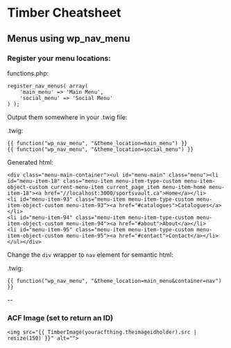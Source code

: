 Timber Cheatsheet
=================

Menus using wp_nav_menu
-----------------------

### Register your menu locations:

functions.php:

	register_nav_menus( array(
		'main_menu' => 'Main Menu',
		'social_menu' => 'Social Menu'
	) );

Output them somewhere in your .twig file:

.twig:

	{{ function("wp_nav_menu", "&theme_location=main_menu") }}
	{{ function("wp_nav_menu", "&theme_location=social_menu") }}

Generated html:

	<div class="menu-main-container"><ul id="menu-main" class="menu"><li id="menu-item-18" class="menu-item menu-item-type-custom menu-item-object-custom current-menu-item current_page_item menu-item-home menu-item-18"><a href="//localhost:3000/sportsvault.ca">Home</a></li>
	<li id="menu-item-93" class="menu-item menu-item-type-custom menu-item-object-custom menu-item-93"><a href="#catalogues">Catalogues</a></li>
	<li id="menu-item-94" class="menu-item menu-item-type-custom menu-item-object-custom menu-item-94"><a href="#about">About</a></li>
	<li id="menu-item-95" class="menu-item menu-item-type-custom menu-item-object-custom menu-item-95"><a href="#contact">Contact</a></li>
	</ul></div>

Change the `div` wrapper to `nav` element for semantic html:

.twig:

	{{ function("wp_nav_menu", "&theme_location=main_menu&container=nav") }}
	
--	

### ACF Image (set to return an ID)

`<img src="{{ TimberImage(youracfthing.theimageidholder).src | resize(150) }}" alt="">`
